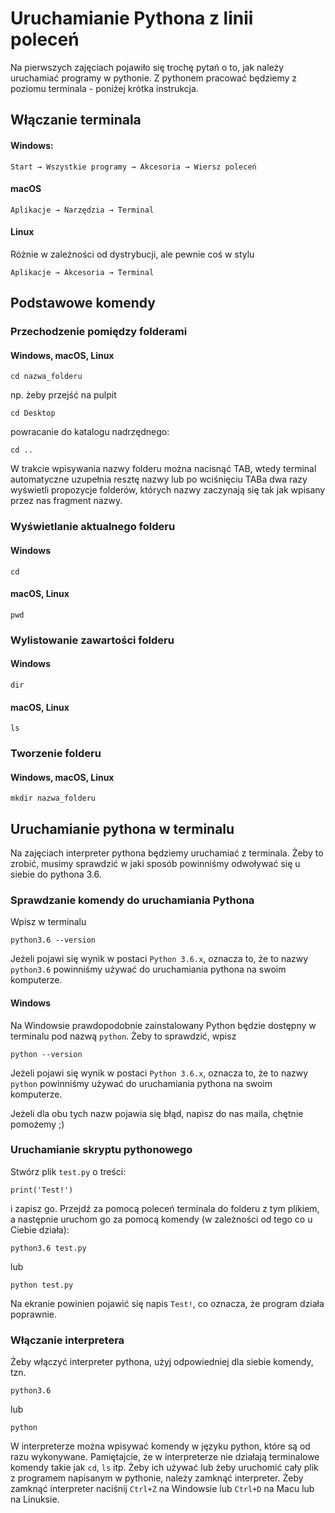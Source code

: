 # Uruchamianie Pythona z linii poleceń
Na pierwszych zajęciach pojawiło się trochę pytań o to, jak należy uruchamiać programy w pythonie. Z pythonem pracować będziemy z poziomu terminala - poniżej krótka instrukcja.

## Włączanie terminala
#### Windows:
```
Start → Wszystkie programy → Akcesoria → Wiersz poleceń
```
#### macOS
```
Aplikacje → Narzędzia → Terminal
```
#### Linux
Różnie w zależności od dystrybucji, ale pewnie coś w stylu 
```
Aplikacje → Akcesoria → Terminal
```

## Podstawowe komendy
### Przechodzenie pomiędzy folderami
#### Windows, macOS, Linux
```
cd nazwa_folderu
```
np. żeby przejść na pulpit
```
cd Desktop
```
powracanie do katalogu nadrzędnego:
```
cd ..
```
W trakcie wpisywania nazwy folderu można nacisnąć TAB, wtedy terminal automatyczne uzupełnia resztę nazwy lub po wciśnięciu TABa dwa razy wyświetli propozycje folderów, których nazwy zaczynają się tak jak wpisany przez nas fragment nazwy.
### Wyświetlanie aktualnego folderu
#### Windows
```
cd
```
#### macOS, Linux
```
pwd
```
### Wylistowanie zawartości folderu
#### Windows
```
dir
```
#### macOS, Linux
```
ls
```
### Tworzenie folderu
#### Windows, macOS, Linux
```
mkdir nazwa_folderu
```
## Uruchamianie pythona w terminalu
Na zajęciach interpreter pythona będziemy uruchamiać z terminala. Żeby to zrobić, musimy sprawdzić w jaki sposób powinniśmy odwoływać się u siebie do pythona 3.6.
### Sprawdzanie komendy do uruchamiania Pythona
Wpisz w terminalu 
```
python3.6 --version
```
Jeżeli pojawi się wynik w postaci `Python 3.6.x`, oznacza to, że to nazwy `python3.6` powinniśmy używać do uruchamiania pythona na swoim komputerze.
#### Windows
Na Windowsie prawdopodobnie zainstalowany Python będzie dostępny w terminalu pod nazwą `python`.
Żeby to sprawdzić, wpisz
```
python --version
```
Jeżeli pojawi się wynik w postaci `Python 3.6.x`, oznacza to, że to nazwy `python` powinniśmy używać do uruchamiania pythona na swoim komputerze.

Jeżeli dla obu tych nazw pojawia się błąd, napisz do nas maila, chętnie pomożemy ;)

### Uruchamianie skryptu pythonowego
Stwórz plik `test.py` o treści:
```
print('Test!')
```
i zapisz go. Przejdź za pomocą poleceń terminala do folderu z tym plikiem, a następnie uruchom go za pomocą komendy (w zależności od tego co u Ciebie działa):
```
python3.6 test.py
```
lub
```
python test.py
```
Na ekranie powinien pojawić się napis `Test!`, co oznacza, że program działa poprawnie.

### Włączanie interpretera
Żeby włączyć interpreter pythona, użyj odpowiedniej dla siebie komendy, tzn.
```
python3.6
```
lub
```
python
```
W interpreterze można wpisywać komendy w języku python, które są od razu wykonywane. Pamiętajcie, że w interpreterze nie działają terminalowe komendy takie jak `cd`, `ls` itp. Żeby ich używać lub żeby uruchomić cały plik z programem napisanym w pythonie, należy zamknąć interpreter. Żeby zamknąć interpreter naciśnij `Ctrl+Z` na Windowsie lub `Ctrl+D` na Macu lub na Linuksie.
